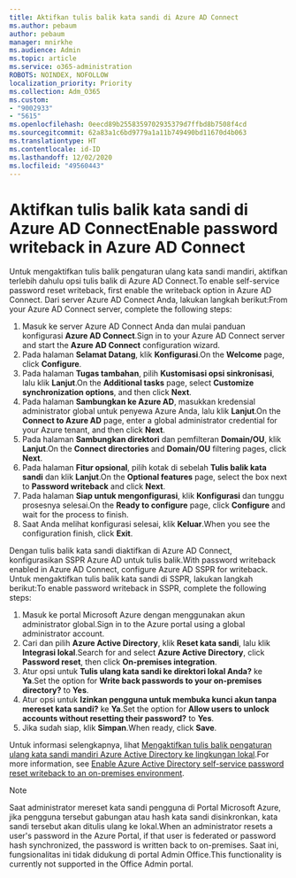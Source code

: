 ```yaml
---
title: Aktifkan tulis balik kata sandi di Azure AD Connect
ms.author: pebaum
author: pebaum
manager: mnirkhe
ms.audience: Admin
ms.topic: article
ms.service: o365-administration
ROBOTS: NOINDEX, NOFOLLOW
localization_priority: Priority
ms.collection: Adm_O365
ms.custom:
- "9002933"
- "5615"
ms.openlocfilehash: 0eecd89b2558359702935379d7ffbd8b7508f4cd
ms.sourcegitcommit: 62a83a1c6bd9779a1a11b749490bd11670d4b063
ms.translationtype: HT
ms.contentlocale: id-ID
ms.lasthandoff: 12/02/2020
ms.locfileid: "49560443"
---
```

# <a name="enable-password-writeback-in-azure-ad-connect"></a><span data-ttu-id="19537-102">Aktifkan tulis balik kata sandi di Azure AD Connect</span><span class="sxs-lookup"><span data-stu-id="19537-102">Enable password writeback in Azure AD Connect</span></span>

<span data-ttu-id="19537-103">Untuk mengaktifkan tulis balik pengaturan ulang kata sandi mandiri, aktifkan terlebih dahulu opsi tulis balik di Azure AD Connect.</span><span class="sxs-lookup"><span data-stu-id="19537-103">To enable self-service password reset writeback, first enable the writeback option in Azure AD Connect.</span></span> <span data-ttu-id="19537-104">Dari server Azure AD Connect Anda, lakukan langkah berikut:</span><span class="sxs-lookup"><span data-stu-id="19537-104">From your Azure AD Connect server, complete the following steps:</span></span>

1. <span data-ttu-id="19537-105">Masuk ke server Azure AD Connect Anda dan mulai panduan konfigurasi **Azure AD Connect**.</span><span class="sxs-lookup"><span data-stu-id="19537-105">Sign in to your Azure AD Connect server and start the **Azure AD Connect** configuration wizard.</span></span>
2. <span data-ttu-id="19537-106">Pada halaman **Selamat Datang**, klik **Konfigurasi**.</span><span class="sxs-lookup"><span data-stu-id="19537-106">On the **Welcome** page, click **Configure**.</span></span>
3. <span data-ttu-id="19537-107">Pada halaman **Tugas tambahan**, pilih **Kustomisasi opsi sinkronisasi**, lalu klik **Lanjut**.</span><span class="sxs-lookup"><span data-stu-id="19537-107">On the **Additional tasks** page, select **Customize synchronization options**, and then click **Next**.</span></span>
4. <span data-ttu-id="19537-108">Pada halaman **Sambungkan ke Azure AD**, masukkan kredensial administrator global untuk penyewa Azure Anda, lalu klik **Lanjut**.</span><span class="sxs-lookup"><span data-stu-id="19537-108">On the **Connect to Azure AD** page, enter a global administrator credential for your Azure tenant, and then click **Next**.</span></span>
5. <span data-ttu-id="19537-109">Pada halaman **Sambungkan direktori** dan pemfilteran **Domain/OU**, klik **Lanjut**.</span><span class="sxs-lookup"><span data-stu-id="19537-109">On the **Connect directories** and **Domain/OU** filtering pages, click **Next**.</span></span>
6. <span data-ttu-id="19537-110">Pada halaman **Fitur opsional**, pilih kotak di sebelah **Tulis balik kata sandi** dan klik **Lanjut**.</span><span class="sxs-lookup"><span data-stu-id="19537-110">On the **Optional features** page, select the box next to **Password writeback** and click **Next**.</span></span>
7. <span data-ttu-id="19537-111">Pada halaman **Siap untuk mengonfigurasi**, klik **Konfigurasi** dan tunggu prosesnya selesai.</span><span class="sxs-lookup"><span data-stu-id="19537-111">On the **Ready to configure** page, click **Configure** and wait for the process to finish.</span></span>
8. <span data-ttu-id="19537-112">Saat Anda melihat konfigurasi selesai, klik **Keluar**.</span><span class="sxs-lookup"><span data-stu-id="19537-112">When you see the configuration finish, click **Exit**.</span></span>

<span data-ttu-id="19537-113">Dengan tulis balik kata sandi diaktifkan di Azure AD Connect, konfigurasikan SSPR Azure AD untuk tulis balik.</span><span class="sxs-lookup"><span data-stu-id="19537-113">With password writeback enabled in Azure AD Connect, configure Azure AD SSPR for writeback.</span></span>  <span data-ttu-id="19537-114">Untuk mengaktifkan tulis balik kata sandi di SSPR, lakukan langkah berikut:</span><span class="sxs-lookup"><span data-stu-id="19537-114">To enable password writeback in SSPR, complete the following steps:</span></span>

1. <span data-ttu-id="19537-115">Masuk ke portal Microsoft Azure dengan menggunakan akun administrator global.</span><span class="sxs-lookup"><span data-stu-id="19537-115">Sign in to the Azure portal using a global administrator account.</span></span>
2. <span data-ttu-id="19537-116">Cari dan pilih **Azure Active Directory**, klik **Reset kata sandi**, lalu klik **Integrasi lokal**.</span><span class="sxs-lookup"><span data-stu-id="19537-116">Search for and select **Azure Active Directory**, click **Password reset**, then click **On-premises integration**.</span></span>
3. <span data-ttu-id="19537-117">Atur opsi untuk **Tulis ulang kata sandi ke direktori lokal Anda?** ke **Ya**.</span><span class="sxs-lookup"><span data-stu-id="19537-117">Set the option for **Write back passwords to your on-premises directory?** to **Yes**.</span></span>
4. <span data-ttu-id="19537-118">Atur opsi untuk **Izinkan pengguna untuk membuka kunci akun tanpa mereset kata sandi?** ke **Ya**.</span><span class="sxs-lookup"><span data-stu-id="19537-118">Set the option for **Allow users to unlock accounts without resetting their password?** to **Yes**.</span></span>
5. <span data-ttu-id="19537-119">Jika sudah siap, klik **Simpan**.</span><span class="sxs-lookup"><span data-stu-id="19537-119">When ready, click **Save**.</span></span>

<span data-ttu-id="19537-120">Untuk informasi selengkapnya, lihat [Mengaktifkan tulis balik pengaturan ulang kata sandi mandiri Azure Active Directory ke lingkungan lokal](https://docs.microsoft.com/azure/active-directory/authentication/tutorial-enable-sspr-writeback).</span><span class="sxs-lookup"><span data-stu-id="19537-120">For more information, see [Enable Azure Active Directory self-service password reset writeback to an on-premises environment](https://docs.microsoft.com/azure/active-directory/authentication/tutorial-enable-sspr-writeback).</span></span>

> [!NOTE]
>  <span data-ttu-id="19537-121">Saat administrator mereset kata sandi pengguna di Portal Microsoft Azure, jika pengguna tersebut gabungan atau hash kata sandi disinkronkan, kata sandi tersebut akan ditulis ulang ke lokal.</span><span class="sxs-lookup"><span data-stu-id="19537-121">When an administrator resets a user's password in the Azure Portal, if that user is federated or password hash synchronized, the password is written back to on-premises.</span></span> <span data-ttu-id="19537-122">Saat ini, fungsionalitas ini tidak didukung di portal Admin Office.</span><span class="sxs-lookup"><span data-stu-id="19537-122">This functionality is currently not supported in the Office Admin portal.</span></span>